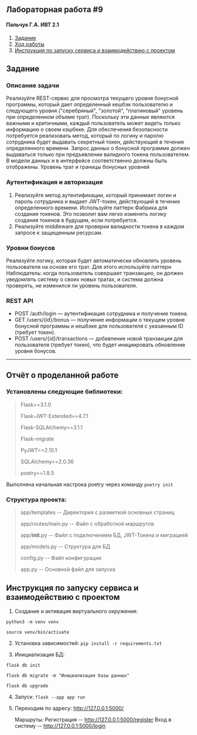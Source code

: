 
## Лабораторная работа #9
#### Пальчук Г.А. ИВТ 2.1

1. [Задание](#title1)
2. [Ход работы](#title2)
3. [Инструкция по запуску сервиса и взаимодействию с проектом](#title3)


## <a id="title1">Задание</a>
### Описание задачи
Реализуйте REST-сервис для просмотра текущего уровня бонусной программы, который дает определенный кешбэк пользователю и следующего уровня ("серебряный", "золотой", "платиновый" уровень при определенном объеме трат). Поскольку эти данные являются важными и критичными, каждый пользователь может видеть только информацию о своем кэшбеке. Для обеспечения безопасности потребуется реализовать метод, который по логину и паролю сотрудника будет выдавать секретный токен, действующий в течение определенного времени. Запрос данных о бонусной программе должен выдаваться только при предъявлении валидного токена пользователем. В модели данных и в интерфейсе соответственно должны быть отображены. Уровень трат и границы бонусных уровней

### Аутентификация и авторизация
1. Реализуйте метод аутентификации, который принимает логин и пароль сотрудника и выдает JWT-токен, действующий в течение определенного времени. Используйте паттерн Фабрика для создания токенов. Это позволит вам легко изменять логику создания токенов в будущем, если потребуется.
2. Реализуйте middleware для проверки валидности токена в каждом запросе к защищенным ресурсам.

### Уровни бонусов
Реализуйте логику, которая будет автоматически обновлять уровень пользователя на основе его трат. Для этого используйте паттерн Наблюдатель: когда пользователь совершает транзакцию, он должен уведомлять систему о своих новых тратах, и система должна проверять, не изменился ли уровень пользователя.

### REST API
- POST /auth/login — аутентификация сотрудника и получение токена.
- GET /users/{id}/bonus — получение информации о текущем уровне бонусной программы и кешбэке для пользователя с указанным ID (требует токен).
- POST /users/{id}/transactions — добавление новой транзакции для пользователя (требует токен), что будет инициировать обновление уровня бонусов.

-----

## <a id="title2">Отчёт о проделанной работе</a>

### Установлены следующие библиотеки:
> Flask==3.1.0
> 
> Flask-JWT-Extended==4.7.1
> 
> Flask-SQLAlchemy==3.1.1
> 
> Flask-migrate
> 
> PyJWT==2.10.1
> 
> SQLAlchemy==2.0.36
> 
> poetry==1.8.5

Выполнена начальная настрока poetry через команду `poetry init`


### Структура проекта:
> app/templates -- Директория с разметкой основных страниц
> 
> app/routes/main.py -- Файл с обработкой маршрутов
> 
> app/__init__.py -- Файл с подключением БД, JWT-Токена и миграцией
> 
> app/models.py -- Структура для БД
> 
> config.py -- Файл конфигурации
> 
> app.py -- Основной файл для запуска


## <a id="title3">Инструкция по запуску сервиса и взаимодействию с проектом</a>
1. Создание и активация виртуального окружения:

`python3 -m venv venv`

`source venv/bin/activate`

2. Установка зависимостей: `pip install -r requirements.txt`

3. Инициализация БД:

`flask db init`

`flask db migrate -m "Инициализация базы данных"`

`flask db upgrade`

4. Запуск: `flask --app app run`

5. Переходим по адресу: http://127.0.0.1:5000/
   
   Маршруты:
   Регистрация -- http://127.0.0.1:5000/register
   Вход в систему -- http://127.0.0.1:5000/login 
